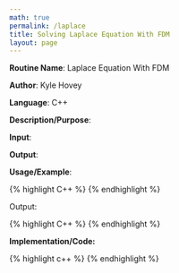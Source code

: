 ```yaml
---
math: true
permalink: /laplace
title: Solving Laplace Equation With FDM
layout: page
---
```


**Routine Name**: Laplace Equation With FDM

**Author**: Kyle Hovey

**Language**: C++

**Description/Purpose**:

**Input**:

**Output**:

**Usage/Example**:

{% highlight C++ %}
{% endhighlight %}

Output:

{% highlight C++ %}
{% endhighlight %}

**Implementation/Code:**

{% highlight c++ %}
{% endhighlight %}
